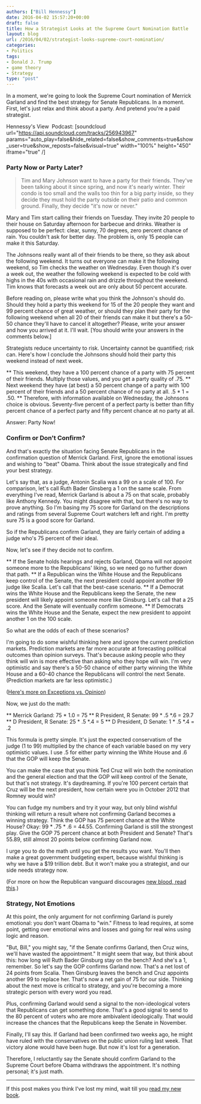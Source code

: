 ```yaml
---
authors: ["Bill Hennessy"]
date: 2016-04-02 15:57:20+00:00
draft: false
title: How a Strategist Looks at the Supreme Court Nomination Battle
layout: blog
url: /2016/04/02/strategist-looks-supreme-court-nomination/
categories:
- Politics
tags:
- Donald J. Trump
- game theory
- Strategy
type: "post"
---
```


In a moment, we're going to look the Supreme Court nomination of Merrick Garland and find the best strategy for Senate Republicans. In a moment. First, let's just relax and think about a party. And pretend you're a paid strategist.

Hennessy's View  Podcast: [soundcloud url="https://api.soundcloud.com/tracks/256943967" params="auto_play=false&hide_related=false&show_comments=true&show_user=true&show_reposts=false&visual=true" width="100%" height="450" iframe="true" /]



### Party Now or Party Later?





> Tim and Mary Johnson want to have a party for their friends. They've been talking about it since spring, and now it's nearly winter. Their condo is too small and the walls too thin for a big party inside, so they decide they must hold the party outside on their patio and common ground. Finally, they decide "it's now or never."

Mary and Tim start calling their friends on Tuesday. They invite 20 people to their house on Saturday afternoon for barbecue and drinks. Weather is supposed to be perfect: clear, sunny, 70 degrees, zero percent chance of rain. You couldn't ask for better day. The problem is, only 15 people can make it this Saturday.

The Johnsons really want all of their friends to be there, so they ask about the following weekend. It turns out everyone can make it the following weekend, so Tim checks the weather on Wednesday. Even though it's over a week out, the weather the following weekend is expected to be cold with highs in the 40s with occasional rain and drizzle throughout the weekend. Tim knows that forecasts a week out are only about 50 percent accurate.



Before reading on, please write what you think the Johnson's should do. Should they hold a party this weekend for 15 of the 20 people they want and 99 percent chance of great weather, or should they plan their party for the following weekend when all 20 of their friends can make it but there's a 50-50 chance they'll have to cancel it altogether? Please, write your answer and how you arrived at it. I'll wait. [You should write your answers in the comments below.]

Strategists reduce uncertainty to risk. Uncertainty cannot be quantified; risk can. Here's how I conclude the Johnsons should hold their party this weekend instead of next week.




** This weekend, they have a 100 percent chance of a party with 75 percent of their friends. Multiply those values, and you get a party quality of .75.
** Next weekend they have (at best) a 50 percent change of a party with 100 percent of their friends and a 50 percent chance of no party at all. .5 * 1 = .50.
** Therefore, with information available on Wednesday, the Johnsons choice is obvious. Seventy-five percent of a perfect party is better than fifty percent chance of a perfect party and fifty percent chance at no party at all.


Answer: Party Now!



### Confirm or Don't Confirm?



And that's exactly the situation facing Senate Republicans in the confirmation question of Merrick Garland. First, ignore the emotional issues and wishing to "beat" Obama. Think about the issue strategically and find your best strategy.

Let's say that, as a judge, Antonin Scalia was a 99 on a scale of 100. For comparison, let's call Ruth Bader Ginsberg a 1 on the same scale. From everything I've read, Merrick Garland is about a 75 on that scale, probably like Anthony Kennedy. You might disagree with that, but there's no way to prove anything. So I'm basing my 75 score for Garland on the descriptions and ratings from several Supreme Court watchers left and right. I'm pretty sure 75 is a good score for Garland.

So if the Republicans confirm Garland, they are fairly certain of adding a judge who's 75 percent of their ideal.

Now, let's see if they decide not to confirm.




** If the Senate holds hearings and rejects Garland, Obama will not appoint someone more to the Republicans' liking, so we need go no further down that path.
** If a Republican wins the White House and the Republicans keep control of the Senate, the next president could appoint another 99 judge like Scalia. Let's call that the best-case scenario.
** If a Democrat wins the White House and the Republicans keep the Senate, the new president will likely appoint someone more like Ginsburg. Let's call that a 25 score. And the Senate will eventually confirm someone.
** If Democrats wins the White House and the Senate, expect the new president to appoint another 1 on the 100 scale.


So what are the odds of each of these scenarios?

I'm going to do some wishful thinking here and ignore the current prediction markets. Prediction markets are far more accurate at forecasting political outcomes than opinion surveys. That's because asking people who they think will win is more effective than asking who they hope will win. I'm very optimistic and say there's a 50-50 chance of either party winning the White House and a 60-40 chance the Republicans will control the next Senate. (Prediction markets are far less optimistic.)

([Here's more on Exceptions vs. Opinion](https://hennessysview.com/2015/08/24/trump-good-bad-and-ugly/))

Now, we just do the math:




** Merrick Garland: 75 * 1.0 = 75
** R President, R Senate: 99 * .5 *.6 = 29.7
** D President, R Senate: 25 * .5 *.4 = 5
** D President, D Senate: 1 * .5 *.4 = .2


This formula is pretty simple. It's just the expected conservatism of the judge (1 to 99) multiplied by the chance of each variable based on my very optimistic values. I use .5 for either party winning the White House and .6 that the GOP will keep the Senate.

You can make the case that you think Ted Cruz will win both the nomination and the general election and that the GOP will keep control of the Senate, but that's not strategy. It's daydreaming. If you're 100 percent certain that Cruz will be the next president, how certain were you in October 2012 that Romney would win?

You can fudge my numbers and try it your way, but only blind wishful thinking will return a result where not confirming Garland becomes a winning strategy. Think the GOP has 75 percent chance at the White House? Okay: 99 * .75 * .6 = 44.55. Confirming Garland is still the strongest play. Give the GOP 75 percent chance at both President and Senate? That's 55.89, still almost 20 points below confirming Garland now.

I urge you to do the math until you get the results you want. You'll then make a great government budgeting expert, because wishful thinking is why we have a $19 trillion debt. But it won't make you a strategist, and our side needs strategy now.

(For more on how the Republican vanguard discourages [new blood, read this](https://hennessysview.com/2011/03/29/growing-the-pie/).)



### Strategy, Not Emotions



At this point, the only argument for not confirming Garland is purely emotional: you don't want Obama to "win." Fitness to lead requires, at some point, getting over emotional wins and losses and going for real wins using logic and reason.

"But, Bill," you might say, "if the Senate confirms Garland, then Cruz wins, we'll have wasted the appointment." It might seem that way, but think about this: how long will Ruth Bader Ginsburg stay on the bench? And she's a 1, remember. So let's say the GOP confirms Garland now. That's a net lost of 24 points from Scalia. Then Ginsburg leaves the bench and Cruz appoints another 99 to replace her. That's now a net gain of 75 for our side. Thinking about the next move is critical to strategy, and you're becoming a more strategic person with every word you read.

Plus, confirming Garland would send a signal to the non-ideological voters that Republicans can get something done. That's a good signal to send to the 80 percent of voters who are more ambivalent ideologically. That would increase the chances that the Republicans keep the Senate in November.

Finally, I'll say this. If Garland had been confirmed two weeks ago, he might have ruled with the conservatives on the public union ruling last week. That victory alone would have been huge. But now it's lost for a generation.

Therefore, I reluctantly say the Senate should confirm Garland to the Supreme Court before Obama withdraws the appointment. It's nothing personal; it's just math.



* * *



If this post makes you think I've lost my mind, wait till you [read my new book](https://www.amazon.com/Fight-To-Evolve-Governments-Secret-ebook/dp/B01DORSX0O?ie=UTF8&keywords=fight%20to%20evovle&qid=1459474011&ref_=sr_1_sc_1&s=digital-text&sr=1-1-spell).
